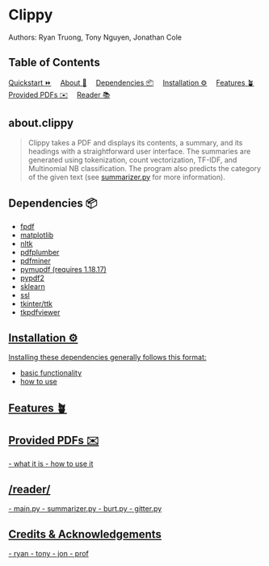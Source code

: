 <div>
  <h1 id="#">Clippy</h3>
  <p>Authors: Ryan Truong, Tony Nguyen, Jonathan Cole</p>
</div>

<div>
  <h2 id="#contents">Table of Contents</h2>
    <span><a href=#quickstart>Quickstart ⏩</a></span>&emsp;
    <span><a href=#about>About 📖</a></span>&emsp;
    <span><a href=#dependencies>Dependencies 📦</a></span>&emsp;
    <span><a href=#installation>Installation ⚙️</a></span>&emsp;
    <span><a href=#features>Features 🪴</a></span>&emsp;
    <span><a href=#provided-pdfs>Provided PDFs ✉️</a></span>&emsp;
    <span><a href=#reader>Reader 📚</a></span>&emsp;
</div>

<h2 id="about">about.clippy</h3>

> Clippy takes a PDF and displays its contents, a summary, and its headings with a straightforward user interface.
> The summaries are generated using tokenization, count vectorization, TF-IDF, and Multinomial NB classification.
> The program also predicts the category of the given text
> (see [summarizer.py](https://github.com/jwc524/CLIPPY/blob/master/reader/summarizer.py) for more information).

<div id="#dependencies">
  <h2>Dependencies 📦 </h2>
  <ul>
    <li><a href=https://pypi.org/project/fpdf/ target="_blank" rel="noopener noreferrer" >fpdf</li>
    <li><a href=https://pypi.org/project/matplotlib/ target="_blank" rel="noopener noreferrer" >matplotlib</li>
    <li><a href=https://pypi.org/project/nltk/ target="_blank" rel="noopener noreferrer" >nltk</li>
    <li><a href=https://pypi.org/project/pdfplumber/0.1.2/ target="_blank" rel="noopener noreferrer" >pdfplumber</li>
    <li><a href=https://pypi.org/project/pdfminer/ target="_blank" rel="noopener noreferrer" >pdfminer</li>
    <li><a href=https://pypi.org/project/PyMuPDF target="_blank" rel="noopener noreferrer" >pymupdf (requires 1.18.17)</li>
    <li><a href=https://pypi.org/project/PyPDF2/ target="_blank" rel="noopener noreferrer" >pypdf2</li>
    <li><a href=https://pypi.org/project/sklearn/ target="_blank" rel="noopener noreferrer" >sklearn</li>
    <li><a href=https://pypi.org/project/ssl/>ssl</li>
    <li><a href=https://docs.python.org/3/library/tkinter.html/ target="_blank" rel="noopener noreferrer"/>tkinter/ttk</li>
    <li><a href=https://pypi.org/project/tkPDFViewer/ target="_blank" rel="noopener noreferrer">tkpdfviewer</li>
  </ul>
</div>

<div id="#installation">
  <h2>Installation ⚙️ </h4>
  <p>Installing these dependencies generally follows this format:</p>
</div>

- basic functionality
- how to use

<h2 id="#features">Features 🪴 </h3>

<h2 id="#provided-pdfs">Provided PDFs ✉️ </h3>
- what it is
- how to use it

<h2 id="#reader">/reader/</h3>
- main.py
- summarizer.py
- burt.py
- gitter.py


<h2 id="#credits">Credits & Acknowledgements</h2>
- ryan
- tony
- jon
- prof
